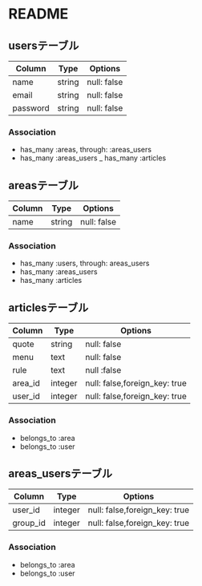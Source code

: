 # README

## usersテーブル
|Column|Type|Options|
|------|----|-------|
|name|string|null: false|
|email|string|null: false|
|password|string|null: false|
### Association
- has_many :areas, through: :areas_users
- has_many :areas_users
_ has_many :articles

## areasテーブル
|Column|Type|Options|
|------|----|-------|
|name|string|null: false|
### Association
- has_many :users, through: areas_users
- has_many :areas_users
- has_many :articles

## articlesテーブル
|Column|Type|Options|
|------|----|-------|
|quote|string|null: false|
|menu|text|null: false|
|rule|text|null :false|
|area_id|integer|null: false,foreign_key: true|
|user_id|integer|null: false,foreign_key: true|
### Association
- belongs_to :area
- belongs_to :user

## areas_usersテーブル
|Column|Type|Options|
|------|----|-------|
|user_id|integer|null: false,foreign_key: true|
|group_id|integer|null: false,foreign_key: true|
### Association
- belongs_to :area
- belongs_to :user